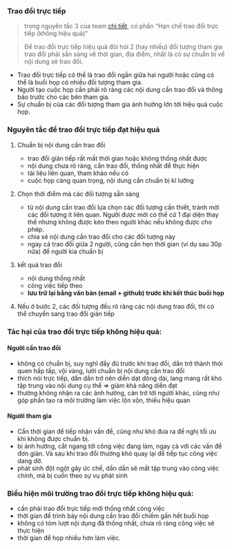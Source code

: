 ### Trao đổi trực tiếp
> trong nguyên tắc 3 của team [chi tiết](https://github.com/easywebhub/tasks), có phần "Hạn chế trao đổi trực tiếp (không hiệu quả)" 

> Để trao đổi trực tiếp hiệu quả đòi hỏi 2 (hay nhiều) đối tượng tham gia trao đổi phải sẵn sàng về thời gian, địa điểm, nhất là có sự chuẩn bị về nội dung sẽ trao đổi.

- Trao đổi trực tiếp có thể là trao đổi ngắn giữa hai người hoặc cũng có thể là buổi họp có nhiều đối tượng tham gia.
- Người tạo cuộc họp cần phải rõ ràng các nội dung cần trao đổi và thông báo trước cho các bên tham gia. 
- Sự chuẩn bị của các đối tượng tham gia ảnh hưởng lớn tới hiệu quả cuộc họp.

### Nguyên tắc để trao đổi trực tiếp đạt hiệu quả

1. Chuẩn bị nội dung cần trao đổi
   - trao đổi gián tiếp rất mất thời gian hoặc không thống nhất được
   - nội dung chưa rõ ràng, cần trao đổi, thống nhất để thực hiện
   - tài liệu liên quan, tham khảo nếu có
   - cuộc họp càng quan trọng, nội dung cần chuẩn bị kĩ lưỡng 

2. Chọn thời điểm mà các đối tượng sẵn sàng 
   - từ nội dung cần trao đổi lựa chọn các đối tượng cần thiết, tránh mời các đối tượng ít liên quan.
    Người được mời có thể cứ 1 đại diện thay thế nhưng không được kéo theo người khác nếu không được cho phép.
   - chia sẻ nội dung cần trao đổi cho các đối tượng này
   - ngay cả trao đổi giữa 2 người, cũng cần hẹn thời gian (ví dụ sau 30p nữa) để người kia chuẩn bị
  
3. kết quả trao đổi
   - nội dung thống nhất 
   - công việc tiếp theo
   - **lưu trữ lại bằng văn bản (email + github) trước khi kết thúc buổi họp**

4. Nếu ở bước 2, các đối tượng đều rõ ràng các nội dung trao đổi, thì có thể chuyển sang trao đổi gián tiếp


### Tác hại của trao đổi trực tiếp không hiệu quả:
#### Người cần trao đổi
  - không có chuẩn bị, suy nghĩ đầy đủ trước khi trao đổi, dần trở thành thói quen hấp tấp, vội vàng, lười chuẩn bị nội dung cần trao đổi
  - thích nói trực tiếp, dần dần trở nên diễn dạt dông dài, lang mang rất khó tập trung vào nội dung cụ thể => giảm khả năng diễn đạt 
  - thường không nhận ra các ảnh hưởng, cản trở tới người khác, cũng như góp phần tạo ra môi trường làm việc lộn xộn, thiếu hiệu quan

#### Người tham gia
  - Cần thời gian để tiếp nhận vấn đề, cũng như khó đưa ra đề nghị tối ưu khi không được chuẩn bị.
  - bị ảnh hưởng, cắt ngang tới công việc đang làm, ngay cả với các vấn đề đơn giản. Và sau khi trao đổi thường khó quay lại để tiếp tục công việc dang dở.
  - phát sinh đột ngột gây ức chế, dần dần sẽ mất tập trung vào công việc chính, mà bị cuốn theo sự vụ phát sinh 
  
### Biểu hiện môi trường trao đổi trực tiếp không hiệu quả:
  - cần phải trao đổi trực tiếp mới thống nhất công việc
  - thời gian để trình bày nội dung cần trao đổi chiếm gần hết buổi họp
  - không có tóm lượt nội dụng đã thống nhất, chưa rõ ràng công việc sẽ thực hiện
  - thời gian để họp nhiều hơn làm việc.
  